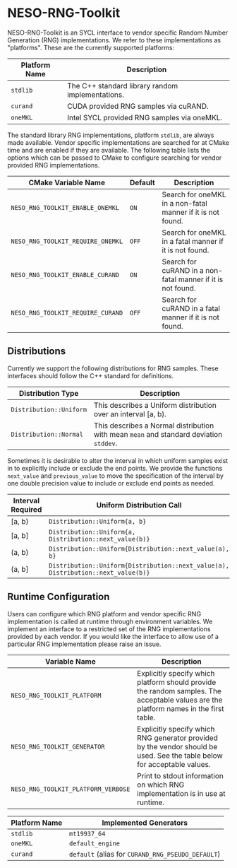 # NESO-RNG-Toolkit

NESO-RNG-Toolkit is an SYCL interface to vendor specific Random Number Generation (RNG) implementations.
We refer to these implementations as "platforms".
These are the currently supported platforms:

| Platform Name | Description |
| ------------- | ----------- |
| `stdlib`      | The C++ standard library random implementations. |
| `curand`      | CUDA provided RNG samples via cuRAND. |
| `oneMKL`      | Intel SYCL provided RNG samples via oneMKL. |

The standard library RNG implementations, platform `stdlib`, are always made available. 
Vendor specific implementations are searched for at CMake time and are enabled if they are available.
The following table lists the options which can be passed to CMake to configure searching for vendor provided RNG implementations.

| CMake Variable Name | Default | Description |
| ------------------- | ------- | ----------- |
| `NESO_RNG_TOOLKIT_ENABLE_ONEMKL` | `ON` | Search for oneMKL in a non-fatal manner if it is not found. |
| `NESO_RNG_TOOLKIT_REQUIRE_ONEMKL` | `OFF` | Search for oneMKL in a fatal manner if it is not found. |
| `NESO_RNG_TOOLKIT_ENABLE_CURAND` | `ON` | Search for cuRAND in a non-fatal manner if it is not found. |
| `NESO_RNG_TOOLKIT_REQUIRE_CURAND` | `OFF` | Search for cuRAND in a fatal manner if it is not found. |


## Distributions
Currently we support the following distributions for RNG samples. 
These interfaces should follow the C++ standard for definitions.

| Distribution Type | Description |
| ----------------- | ----------- |
| `Distribution::Uniform` | This describes a Uniform distribution over an interval [a, b). |
| `Distribution::Normal` | This describes a Normal distribution with mean `mean` and standard deviation `stddev`. |


Sometimes it is desirable to alter the interval in which uniform samples exist in to explicitly include or exclude the end points. We provide the functions `next_value` and `previous_value` to move the specification of the interval by one double precision value to include or exclude end points as needed.

| Interval Required | Uniform Distribution Call |
| ----------------- | ------------------------- |
| [a, b)            | `Distribution::Uniform{a, b}` |
| [a, b]            | `Distribution::Uniform{a, Distribution::next_value(b)}` |
| (a, b)            | `Distribution::Uniform{Distribution::next_value(a), b}` |
| (a, b]            | `Distribution::Uniform{Distribution::next_value(a), Distribution::next_value(b)}` |


## Runtime Configuration

Users can configure which RNG platform and vendor specific RNG implementation is called at runtime through environment variables. 
We implement an interface to a restricted set of the RNG implementations provided by each vendor.
If you would like the interface to allow use of a particular RNG implementation please raise an issue.

| Variable Name | Description |
| ------------- | ----------- |
| `NESO_RNG_TOOLKIT_PLATFORM` | Explicitly specify which platform should provide the random samples. The acceptable values are the platform names in the first table. |
| `NESO_RNG_TOOLKIT_GENERATOR` | Explicitly specify which RNG generator provided by the vendor should be used. See the table below for acceptable values. |
| `NESO_RNG_TOOLKIT_PLATFORM_VERBOSE` | Print to stdout information on which RNG implementation is in use at runtime. |


| Platform Name | Implemented Generators |
| ------------- | ---------------------- |
| `stdlib`      | `mt19937_64`           |
| `oneMKL`      | `default_engine`       |
| `curand`      | `default` (alias for `CURAND_RNG_PSEUDO_DEFAULT`) |


